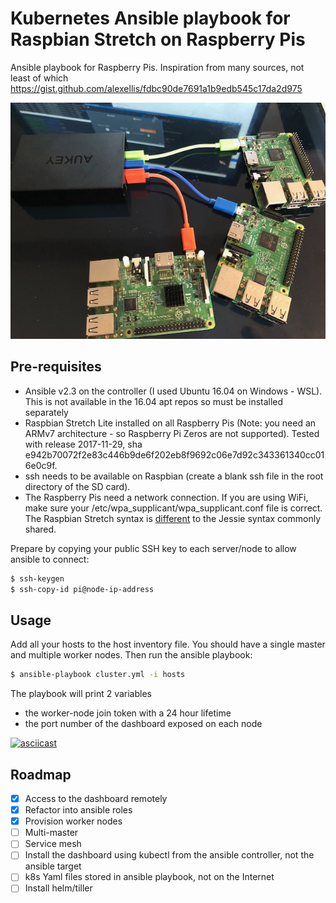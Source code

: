 # Kubernetes Ansible playbook for Raspbian Stretch on Raspberry Pis

Ansible playbook for Raspberry Pis. Inspiration from many sources, not least of which https://gist.github.com/alexellis/fdbc90de7691a1b9edb545c17da2d975

![](cluster.jpg)

## Pre-requisites

* Ansible v2.3 on the controller (I used Ubuntu 16.04 on Windows - WSL). This is not available in the 16.04 apt repos so must be installed separately
* Raspbian Stretch Lite installed on all Raspberry Pis (Note: you need an ARMv7 architecture - so Raspberry Pi Zeros are not supported). Tested with release 2017-11-29, sha e942b70072f2e83c446b9de6f202eb8f9692c06e7d92c343361340cc016e0c9f.
* ssh needs to be available on Raspbian (create a blank ssh file in the root directory of the SD card).
* The Raspberry Pis need a network connection. If you are using WiFi, make sure your /etc/wpa_supplicant/wpa_supplicant.conf file is correct. The Raspbian Stretch syntax is [different](https://howchoo.com/g/ndy1zte2yjn/how-to-set-up-wifi-on-your-raspberry-pi-without-ethernet) to the Jessie syntax commonly shared. 

Prepare by copying your public SSH key to each server/node to allow ansible to connect:

```bash
$ ssh-keygen
$ ssh-copy-id pi@node-ip-address
```

## Usage

Add all your hosts to the host inventory file. You should have a single master and multiple worker nodes. Then run the ansible playbook: 

```bash 
$ ansible-playbook cluster.yml -i hosts
```

The playbook will print 2 variables
* the worker-node join token with a 24 hour lifetime
* the port number of the dashboard exposed on each node

[![asciicast](https://asciinema.org/a/2idgjSVX9A2UUpLROCdYlQUKC.png)](https://asciinema.org/a/2idgjSVX9A2UUpLROCdYlQUKC?speed=4)

## Roadmap

- [x] Access to the dashboard remotely
- [x] Refactor into ansible roles
- [x] Provision worker nodes
- [ ] Multi-master
- [ ] Service mesh
- [ ] Install the dashboard using kubectl from the ansible controller, not the ansible target
- [ ] k8s Yaml files stored in ansible playbook, not on the Internet
- [ ] Install helm/tiller
